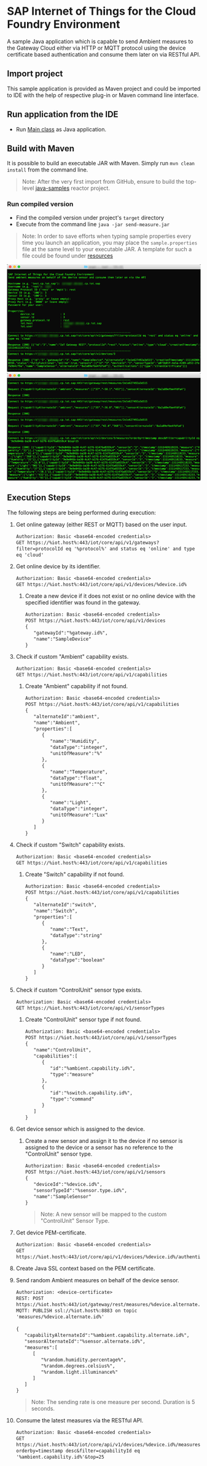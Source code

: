 # SAP Internet of Things for the Cloud Foundry Environment
A sample Java application which is capable to send Ambient measures to the Gateway Cloud either via HTTP or MQTT protocol using the device certificate based authentication and consume them later on via RESTful API. 

## Import project
This sample application is provided as Maven project and could be imported to IDE with the help of respective plug-in or Maven command line interface.

## Run application from the IDE
- Run [Main class](src/main/java/sample/Main.java) as Java application.

## Build with Maven
It is possible to build an executable JAR with Maven. Simply run `mvn clean install` from the command line.

>Note: After the very first import from GitHub, ensure to build the top-level [java-samples](../) reactor project.

### Run compiled version
- Find the compiled version under project's `target` directory
- Execute from the command line `java -jar send-measure.jar`

>Note: In order to save efforts when typing sample properties every time you launch an application, you may place the `sample.properties` file at the same level to your executable JAR. A template for such a file could be found under [resources](src/main/resources/sample.properties)

![In Action](src/main/resources/send-measure_0.jpg "In Action")
![In Action](src/main/resources/send-measure_1.jpg "In Action")

## Execution Steps
The following steps are being performed during execution:

1. Get online gateway (either REST or MQTT) based on the user input.
    ```
    Authorization: Basic <base64-encoded credentials>
    GET https://%iot.host%:443/iot/core/api/v1/gateways?filter=protocolId eq '%protocol%' and status eq 'online' and type eq 'cloud'
    ```
2. Get online device by its identifier.
    ```
    Authorization: Basic <base64-encoded credentials>
    GET https://%iot.host%:443/iot/core/api/v1/devices/%device.id%
    ```
	1. Create a new device if it does not exist or no online device with the specified identifier was found in the gateway.
	    ```
	    Authorization: Basic <base64-encoded credentials>
	    POST https://%iot.host%:443/iot/core/api/v1/devices  
		{  
		   "gatewayId":"%gateway.id%",
		   "name":"SampleDevice"
		}
	    ```
3. Check if custom "Ambient" capability exists.
    ```
    Authorization: Basic <base64-encoded credentials>
    GET https://%iot.host%:443/iot/core/api/v1/capabilities
    ```
	1. Create "Ambient" capability if not found.
	    ```
	    Authorization: Basic <base64-encoded credentials>
	    POST https://%iot.host%:443/iot/core/api/v1/capabilities  
		{  
		   "alternateId":"ambient",
		   "name":"Ambient",
		   "properties":[  
		      {  
		         "name":"Humidity",
		         "dataType":"integer",
		         "unitOfMeasure":"%"
		      },
		      {  
		         "name":"Temperature",
		         "dataType":"float",
		         "unitOfMeasure":"°C"
		      },
		      {  
		         "name":"Light",
		         "dataType":"integer",
		         "unitOfMeasure":"Lux"
		      }
		   ]
		}
	    ```
4. Check if custom "Switch" capability exists.
    ```
    Authorization: Basic <base64-encoded credentials>
    GET https://%iot.host%:443/iot/core/api/v1/capabilities
    ```
	1. Create "Switch" capability if not found.
	    ```
	    Authorization: Basic <base64-encoded credentials>
	    POST https://%iot.host%:443/iot/core/api/v1/capabilities  
		{  
		   "alternateId":"switch",
		   "name":"Switch",
		   "properties":[  
		      {  
		         "name":"Text",
		         "dataType":"string"
		      },
		      {  
		         "name":"LED",
		         "dataType":"boolean"
		      }
		   ]
		}
	    ```
5. Check if custom "ControlUnit" sensor type exists.
    ```
    Authorization: Basic <base64-encoded credentials>
    GET https://%iot.host%:443/iot/core/api/v1/sensorTypes
    ```
	1. Create "ControlUnit" sensor type if not found.
	    ```
	    Authorization: Basic <base64-encoded credentials>
	    POST https://%iot.host%:443/iot/core/api/v1/sensorTypes  
		{  
		   "name":"ControlUnit",
		   "capabilities":[  
		      {  
		         "id":"%ambient.capability.id%",
		         "type":"measure"
		      },
		      {  
		         "id":"%switch.capability.id%",
		         "type":"command"
		      }
		   ]
		}
	    ```
6. Get device sensor which is assigned to the device.
    1. Create a new sensor and assign it to the device if no sensor is assigned to the device or a sensor has no reference to the "ControlUnit" sensor type.
	    ```
	    Authorization: Basic <base64-encoded credentials>
	    POST https://%iot.host%:443/iot/core/api/v1/sensors  
		{  
		   "deviceId":"%device.id%",
		   "sensorTypeId":"%sensor.type.id%",
		   "name":"SampleSensor"
		}
	    ```
	    >Note: A new sensor will be mapped to the custom "ControlUnit" Sensor Type.
7. Get device PEM-certificate.
    ```
    Authorization: Basic <base64-encoded credentials>
    GET https://%iot.host%:443/iot/core/api/v1/devices/%device.id%/authentications/clientCertificate/pem
    ```
8. Create Java SSL context based on the PEM certificate.
9. Send random Ambient measures on behalf of the device sensor.
    ```
    Authorization: <device-certificate>
    REST: POST https://%iot.host%:443/iot/gateway/rest/measures/%device.alternate.id%
    MQTT: PUBLISH ssl://%iot.host%:8883 on topic 'measures/%device.alternate.id%'  

	{  
	   "capabilityAlternateId":"%ambient.capability.alternate.id%",
	   "sensorAlternateId":"%sensor.alternate.id%",
	   "measures":[  
	      [  
	         "%random.humidity.percentage%",
	         "%random.degrees.celsius%",
	         "%random.light.illuminance%"
	      ]
	   ]
	}
    ```
    >Note: The sending rate is one measure per second. Duration is 5 seconds.

10. Consume the latest measures via the RESTful API.
    ```
    Authorization: Basic <base64-encoded credentials>
    GET https://%iot.host%:443/iot/core/api/v1/devices/%device.id%/measures?orderby=timestamp desc&filter=capabilityId eq '%ambient.capability.id%'&top=25
    ```

